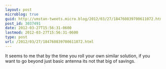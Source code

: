 ```yaml
---
layout: post
microblog: true
guid: http://vmstan-tweets.micro.blog/2012/03/27/184760839700611072.html
post_id: 3037491
date: 2012-03-27T15:56:31-0600
lastmod: 2012-03-27T15:56:31-0600
type: post
url: /2012/03/27/184760839700611072.html
---
```

It seems to me that by the time you roll your own similar solution, if you want to go beyond just basic antenna its not that big of savings.
